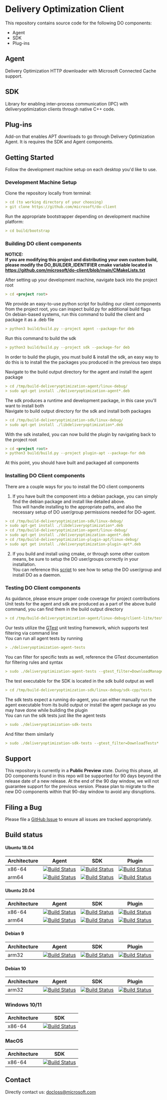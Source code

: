 # Delivery Optimization Client

This repository contains source code for the following DO components:

* Agent
* SDK
* Plug-ins

## Agent

Delivery Optimization HTTP downloader with Microsoft Connected Cache support.

## SDK

Library for enabling inter-process communication (IPC) with deliveryoptimization clients
through native C++ code.

## Plug-ins

Add-on that enables APT downloads to go through Delivery Optimization Agent.
It is requires the SDK and Agent components.

## Getting Started

Follow the development machine setup on each desktop you'd like to use.

### Development Machine Setup

Clone the repository locally from terminal:

```markdown
> cd (to working directory of your choosing)
> git clone https://github.com/microsoft/do-client
```

Run the appropriate bootstrapper depending on development machine platform:

```markdown
> cd build/bootstrap
```

### Building DO client components 
**NOTICE:**  
**If you are modifying this project and distributing your own custom build, please modify the DO_BUILDER_IDENTIFIER cmake variable located in https://github.com/microsoft/do-client/blob/main/CMakeLists.txt**

After setting up your development machine, navigate back into the project root

```markdown
> cd <project root>
```

We provide an easy-to-use python script for building our client components from the project root, you can inspect build.py for additional build flags  
On debian-based systems, run this command to build the client and package it as a .deb file

```markdown
> python3 build/build.py --project agent --package-for deb
```

Run this command to build the sdk

```markdown
> python3 build/build.py --project sdk --package-for deb
```

In order to build the plugin, you must build & install the sdk, an easy way to do this is to install the the packages you produced in the previous two steps

Navigate to the build output directory for the agent and install the agent package

```markdown
> cd /tmp/build-deliveryoptimization-agent/linux-debug/
> sudo apt-get install ./deliveryoptimization-agent*.deb
```

The sdk produces a runtime and development package, in this case you'll want to install both  
Navigate to build output directory for the sdk and install both packages

```markdown
> cd /tmp/build-deliveryoptimization-sdk/linux-debug/
> sudo apt-get install ./libdeliveryoptimization*.deb
```

With the sdk installed, you can now build the plugin by navigating back to the project root

```markdown
> cd <project root>
> python3 build/build.py --project plugin-apt --package-for deb
```

At this point, you should have built and packaged all components

### Installing DO Client components

There are a couple ways for you to install the DO client components

1. If you have built the component into a debian package, you can simply find the debian package and install like detailed above.  
This will handle installing to the appropriate paths, and also the necessary setup of DO user/group permissions needed for DO-agent.

```markdown
> cd /tmp/build-deliveryoptimization-sdk/linux-debug/
> sudo apt-get install ./libdeliveryoptimization*.deb
> cd /tmp/build-deliveryoptimization-agent/linux-debug/
> sudo apt-get install ./deliveryoptimization-agent*.deb
> cd /tmp/build-deliveryoptimization-plugin-apt/linux-debug/
> sudo apt get install ./deliveryoptimization-plugin-apt*.deb
```

2. If you build and install using cmake, or through some other custom means, be sure to setup the DO user/groups correctly in your installation.  
You can reference this [script](https://github.com/microsoft/do-client/blob/main/client-lite/build/postinst.in.sh) to see how to setup the DO user/group and install DO as a daemon.

### Testing DO Client components

As guidance, please ensure proper code coverage for project contributions  
Unit tests for the agent and sdk are produced as a part of the above build command, you can find them in the build output directory

```markdown
> cd /tmp/build-deliveryoptimization-agent/linux-debug/client-lite/test
```

Our tests utilize the [GTest](https://github.com/google/googletest) unit testing framework, which supports test filtering via command line  
You can run all agent tests by running

```markdown
> ./deliveryoptimization-agent-tests
```

You can filter for specific tests as well, reference the GTest documentation for filtering rules and syntax
```markdown
> sudo ./deliveryoptimization-agent-tests --gtest_filter=DownloadManagerTests*
```

The test executable for the SDK is located in the sdk build output as well

```markdown
> cd /tmp/build-deliveryoptimization-sdk/linux-debug/sdk-cpp/tests
```

The sdk tests expect a running do-agent, you can either manually run the agent executable from its build output or install the agent package as you may have done while building the plugin  
You can run the sdk tests just like the agent tests

```markdown
> sudo ./deliveryoptimization-sdk-tests
```

And filter them similarly

```markdown
> sudo ./deliveryoptimization-sdk-tests --gtest_filter=DownloadTests*
```

## Support

This repository is currently in a **Public Preview** state.  During this phase, all DO components
found in this repo will be supported for 90 days beyond the release date of a new release.  At
the end of the 90 day window, we will not guarantee support for the previous version.  Please plan
to migrate to the new DO components within that 90-day window to avoid any disruptions.

## Filing a Bug

Please file a [GitHub Issue](https://github.com/microsoft/do-client/issues) to ensure all issues are
tracked appropriately.

## Build status

#### Ubuntu 18.04

| Architecture | Agent | SDK | Plugin |
|-----|--------|-----|--------|
| x86-64 | [![Build Status](https://deliveryoptimization.visualstudio.com/client/_apis/build/status/DO%20Simple%20Client%20x86-64%20Build?branchName=main)](https://deliveryoptimization.visualstudio.com/client/_build/latest?definitionId=45&branchName=main) | [![Build Status](https://deliveryoptimization.visualstudio.com/client/_apis/build/status/DO%20CPP-SDK%20x86-64%20Build?branchName=main)](https://deliveryoptimization.visualstudio.com/client/_build/latest?definitionId=46&branchName=main) | [![Build Status](https://deliveryoptimization.visualstudio.com/client/_apis/build/status/DO%20Plugins%20x86-64%20Build?branchName=main)](https://deliveryoptimization.visualstudio.com/client/_build/latest?definitionId=47&branchName=main) |
| arm64 | [![Build Status](https://deliveryoptimization.visualstudio.com/client/_apis/build/status/DO%20Simple%20Client%20ARM%20Build?branchName=main)](https://deliveryoptimization.visualstudio.com/client/_build/latest?definitionId=25&branchName=main) | [![Build Status](https://deliveryoptimization.visualstudio.com/client/_apis/build/status/DO%20CPP-SDK%20ARM%20Build?branchName=main)](https://deliveryoptimization.visualstudio.com/client/_build/latest?definitionId=33&branchName=main) | [![Build Status](https://deliveryoptimization.visualstudio.com/client/_apis/build/status/DO%20Plugins%20ARM%20Build?branchName=main)](https://deliveryoptimization.visualstudio.com/client/_build/latest?definitionId=31&branchName=main) |

#### Ubuntu 20.04

| Architecture | Agent | SDK | Plugin |
|-----|--------|-----|--------|
| x86-64 | [![Build Status](https://deliveryoptimization.visualstudio.com/client/_apis/build/status/DO%20Simple%20Client%20ARM%20Build?branchName=main)](https://deliveryoptimization.visualstudio.com/client/_build/latest?definitionId=25&branchName=main) | [![Build Status](https://deliveryoptimization.visualstudio.com/client/_apis/build/status/DO%20CPP-SDK%20ARM%20Build?branchName=main)](https://deliveryoptimization.visualstudio.com/client/_build/latest?definitionId=33&branchName=main) | [![Build Status](https://deliveryoptimization.visualstudio.com/client/_apis/build/status/DO%20Plugins%20ARM%20Build?branchName=main)](https://deliveryoptimization.visualstudio.com/client/_build/latest?definitionId=31&branchName=main) |
| arm64 | [![Build Status](https://deliveryoptimization.visualstudio.com/client/_apis/build/status/DO%20Simple%20Client%20ARM%20Build?branchName=main)](https://deliveryoptimization.visualstudio.com/client/_build/latest?definitionId=25&branchName=main) | [![Build Status](https://deliveryoptimization.visualstudio.com/client/_apis/build/status/DO%20CPP-SDK%20ARM%20Build?branchName=main)](https://deliveryoptimization.visualstudio.com/client/_build/latest?definitionId=33&branchName=main) | [![Build Status](https://deliveryoptimization.visualstudio.com/client/_apis/build/status/DO%20Plugins%20ARM%20Build?branchName=main)](https://deliveryoptimization.visualstudio.com/client/_build/latest?definitionId=31&branchName=main) |

#### Debian 9

| Architecture | Agent | SDK | Plugin |
|-----|--------|-----|--------|
| arm32 | [![Build Status](https://deliveryoptimization.visualstudio.com/client/_apis/build/status/DO%20Simple%20Client%20ARM%20Build?branchName=main)](https://deliveryoptimization.visualstudio.com/client/_build/latest?definitionId=25&branchName=main) | [![Build Status](https://deliveryoptimization.visualstudio.com/client/_apis/build/status/DO%20CPP-SDK%20ARM%20Build?branchName=main)](https://deliveryoptimization.visualstudio.com/client/_build/latest?definitionId=33&branchName=main) | [![Build Status](https://deliveryoptimization.visualstudio.com/client/_apis/build/status/DO%20Plugins%20ARM%20Build?branchName=main)](https://deliveryoptimization.visualstudio.com/client/_build/latest?definitionId=31&branchName=main) |

#### Debian 10

| Architecture | Agent | SDK | Plugin |
|-----|--------|-----|--------|
| arm32 | [![Build Status](https://deliveryoptimization.visualstudio.com/client/_apis/build/status/DO%20Simple%20Client%20ARM%20Build?branchName=main)](https://deliveryoptimization.visualstudio.com/client/_build/latest?definitionId=25&branchName=main) | [![Build Status](https://deliveryoptimization.visualstudio.com/client/_apis/build/status/DO%20CPP-SDK%20ARM%20Build?branchName=main)](https://deliveryoptimization.visualstudio.com/client/_build/latest?definitionId=33&branchName=main) | [![Build Status](https://deliveryoptimization.visualstudio.com/client/_apis/build/status/DO%20Plugins%20ARM%20Build?branchName=main)](https://deliveryoptimization.visualstudio.com/client/_build/latest?definitionId=31&branchName=main) |

### Windows 10/11

| Architecture | SDK |
|-----|--------|
| x86-64 | [![Build Status](https://deliveryoptimization.visualstudio.com/client/_apis/build/status/DO%20CPP-SDK%20Windows%2010%20x64?branchName=main)](https://deliveryoptimization.visualstudio.com/client/_build/latest?definitionId=59&branchName=main) |

### MacOS

| Architecture | SDK |
|-----|--------|
| x86-64 | [![Build Status](https://deliveryoptimization.visualstudio.com/client/_apis/build/status/DO%20CPP-SDK%20MacOS%20X64?branchName=main)](https://deliveryoptimization.visualstudio.com/client/_build/latest?definitionId=60&branchName=main) |

## Contact

Directly contact us: <docloss@microsoft.com>
